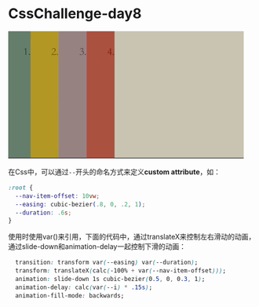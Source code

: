 # CssChallenge-day8

![img](./img-day8.gif)

在Css中，可以通过`--`开头的命名方式来定义**custom attribute**，如：
```css
:root {
  --nav-item-offset: 10vw;
  --easing: cubic-bezier(.8, 0, .2, 1);
  --duration: .6s;
}
```

使用时使用var()来引用，下面的代码中，通过translateX来控制左右滑动的动画，通过slide-down和animation-delay一起控制下滑的动画：
```css
  transition: transform var(--easing) var(--duration);
  transform: translateX(calc(-100% + var(--nav-item-offset)));
  animation: slide-down 1s cubic-bezier(0.5, 0, 0.3, 1);
  animation-delay: calc(var(--i) * .15s);
  animation-fill-mode: backwards;
```
